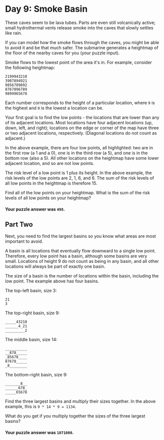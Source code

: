 # Day 9: Smoke Basin

These caves seem to be lava tubes. Parts are even still volcanically active;
small hydrothermal vents release smoke into the caves that slowly settles like
rain.

If you can model how the smoke flows through the caves, you might be able to
avoid it and be that much safer. The submarine generates a heightmap of the
floor of the nearby caves for you (your puzzle input).

Smoke flows to the lowest point of the area it's in. For example, consider the
following heightmap:

```
2199943210
3987894921
9856789892
8767896789
9899965678
```

Each number corresponds to the height of a particular location, where `9` is the
highest and `0` is the lowest a location can be.

Your first goal is to find the low points - the locations that are lower than
any of its adjacent locations. Most locations have four adjacent locations (up,
down, left, and right); locations on the edge or corner of the map have three or
two adjacent locations, respectively. (Diagonal locations do not count as
adjacent.)

In the above example, there are four low points, all highlighted: two are in the
first row (a 1 and a 0), one is in the third row (a 5), and one is in the bottom
row (also a 5). All other locations on the heightmap have some lower adjacent
location, and so are not low points.

The risk level of a low point is 1 plus its height. In the above example, the
risk levels of the low points are 2, 1, 6, and 6. The sum of the risk levels of
all low points in the heightmap is therefore 15.

Find all of the low points on your heightmap. What is the sum of the risk levels
of all low points on your heightmap?

#### Your puzzle answer was `498`.

## Part Two

Next, you need to find the largest basins so you know what areas are most
important to avoid.

A basin is all locations that eventually flow downward to a single low point.
Therefore, every low point has a basin, although some basins are very small.
Locations of height 9 do not count as being in any basin, and all other
locations will always be part of exactly one basin.

The size of a basin is the number of locations within the basin, including the
low point. The example above has four basins.

The top-left basin, size 3:

```
21
3
```

The top-right basin, size 9:

```
_____43210
______4_21
_________2
```

The middle basin, size 14:

```
__________
__878_____
_85678____
87678_____
_8________        
```

The bottom-right basin, size 9:

```
_______8__  
______678_
_____65678
```

Find the three largest basins and multiply their sizes together. In the above
example, this is `9 * 14 * 9 = 1134`.

What do you get if you multiply together the sizes of the three largest basins?

#### Your puzzle answer was `1071000`.